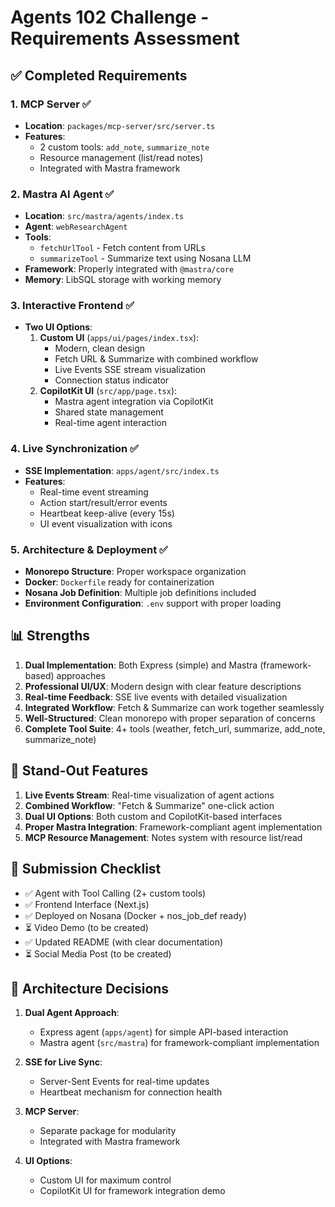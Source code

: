 # Agents 102 Challenge - Requirements Assessment

## ✅ Completed Requirements

### 1. MCP Server ✅

- **Location**: `packages/mcp-server/src/server.ts`
- **Features**:
  - 2 custom tools: `add_note`, `summarize_note`
  - Resource management (list/read notes)
  - Integrated with Mastra framework

### 2. Mastra AI Agent ✅

- **Location**: `src/mastra/agents/index.ts`
- **Agent**: `webResearchAgent`
- **Tools**:
  - `fetchUrlTool` - Fetch content from URLs
  - `summarizeTool` - Summarize text using Nosana LLM
- **Framework**: Properly integrated with `@mastra/core`
- **Memory**: LibSQL storage with working memory

### 3. Interactive Frontend ✅

- **Two UI Options**:
  1. **Custom UI** (`apps/ui/pages/index.tsx`):
     - Modern, clean design
     - Fetch URL & Summarize with combined workflow
     - Live Events SSE stream visualization
     - Connection status indicator
  2. **CopilotKit UI** (`src/app/page.tsx`):
     - Mastra agent integration via CopilotKit
     - Shared state management
     - Real-time agent interaction

### 4. Live Synchronization ✅

- **SSE Implementation**: `apps/agent/src/index.ts`
- **Features**:
  - Real-time event streaming
  - Action start/result/error events
  - Heartbeat keep-alive (every 15s)
  - UI event visualization with icons

### 5. Architecture & Deployment ✅

- **Monorepo Structure**: Proper workspace organization
- **Docker**: `Dockerfile` ready for containerization
- **Nosana Job Definition**: Multiple job definitions included
- **Environment Configuration**: `.env` support with proper loading

## 📊 Strengths

1. **Dual Implementation**: Both Express (simple) and Mastra (framework-based) approaches
2. **Professional UI/UX**: Modern design with clear feature descriptions
3. **Real-time Feedback**: SSE live events with detailed visualization
4. **Integrated Workflow**: Fetch & Summarize can work together seamlessly
5. **Well-Structured**: Clean monorepo with proper separation of concerns
6. **Complete Tool Suite**: 4+ tools (weather, fetch_url, summarize, add_note, summarize_note)

## 🎯 Stand-Out Features

1. **Live Events Stream**: Real-time visualization of agent actions
2. **Combined Workflow**: "Fetch & Summarize" one-click action
3. **Dual UI Options**: Both custom and CopilotKit-based interfaces
4. **Proper Mastra Integration**: Framework-compliant agent implementation
5. **MCP Resource Management**: Notes system with resource list/read

## 📝 Submission Checklist

- ✅ Agent with Tool Calling (2+ custom tools)
- ✅ Frontend Interface (Next.js)
- ✅ Deployed on Nosana (Docker + nos_job_def ready)
- ⏳ Video Demo (to be created)
- ✅ Updated README (with clear documentation)
- ⏳ Social Media Post (to be created)

## 📐 Architecture Decisions

1. **Dual Agent Approach**:

   - Express agent (`apps/agent`) for simple API-based interaction
   - Mastra agent (`src/mastra`) for framework-compliant implementation

2. **SSE for Live Sync**:

   - Server-Sent Events for real-time updates
   - Heartbeat mechanism for connection health

3. **MCP Server**:

   - Separate package for modularity
   - Integrated with Mastra framework

4. **UI Options**:
   - Custom UI for maximum control
   - CopilotKit UI for framework integration demo
